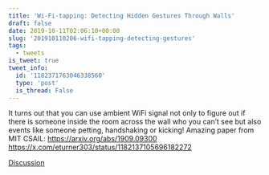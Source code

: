 ```yaml
---
title: 'Wi-Fi-tapping: Detecting Hidden Gestures Through Walls'
draft: false
date: 2019-10-11T02:06:10+00:00
slug: '201910110206-wifi-tapping-detecting-gestures'
tags:
  - tweets
is_tweet: true
tweet_info:
  id: '1182371763046338560'
  type: 'post'
  is_thread: False
---
```




It turns out that you can use ambient WiFi signal not only to figure out if there is someone inside the room across the wall who you can’t see but also events like someone petting, handshaking or kicking! Amazing paper from MIT CSAIL: <https://arxiv.org/abs/1909.09300> <https://x.com/eturner303/status/1182137105696182272>

[Discussion](https://x.com/sytelus/status/1182371763046338560)
